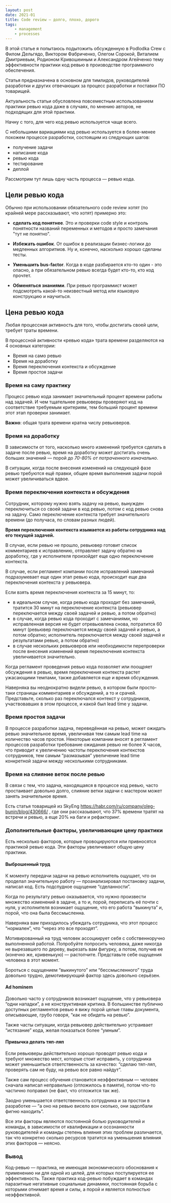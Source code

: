 ```yaml
---
layout: post
date: 2021-01
title: Code review — долго, плохо, дорого
tags:
    - management
    - processes
---
```


В этой статье я попытаюсь подытожить обсужденную в Podlodka Crew с Филом Дельгядо, Виктором Фабриченко, Олегом Сорокой, Виталием Дмитриевым, Родионом Кривошеиным и Александром Агейченко тему эффективности практики код ревью в производстве программного обеспечения.

Статья предназначена в основном для тимлидов, руководителей разработки и других отвечающих за процесс разработки и поставки ПО товарищей.

Актуальность статьи обусловлена повсеместным использованием практики ревью кода даже в случаях, по мнению авторов, не подходящих для этой практики.

Начну с того, для чего код ревью используется чаще всего.

С небольшими вариациями код ревью используется в более-менее похожем процессе разработки, состоящим из следующих шагов:

- получение задачи
- написание кода
- ревью кода
- тестирование
- деплой

Рассмотрим тут лишь одну часть процесса — ревью кода.

## Цели ревью кода

Обычно при использовании обязательного code review хотят (по крайней мере рассказывают, что хотят) примерно это:

- **сделать код понятнее**. Это и проверки code style и контроль понятности названий переменных и методов и просто замечания "тут не понятно".

- **Избежать ошибок**. От ошибок в реализации бизнес-логики до медленных алгоритмов. Ну и, конечно, насколько хорошо сделаны тесты.

- **Уменьшить bus-factor**. Когда в коде разбирается кто-то один - это опасно, а при обязательном ревью всегда будет кто-то, кто код прочтет.

- **Обменяться знаниями**. При ревью программист может подсмотреть какой-то неизвестный метод или языковую конструкцию и научиться.

## Цена ревью кода

Любая процессная активность для того, чтобы достигать своей цели, требует траты времени.

В процессной активности «ревью кода» трата времени разделяются на 4 основных категории:
- Время на само ревью
- Время на доработку
- Время переключения контекста и обсуждение
- Время простоя задачи

### Время на саму практику

Процесс ревью кода занимает значительный процент времени работы над задачей. И чем тщательнее ревьюверы проверяют код на соответствие требуемым критериям, тем больший процент времени этот этап проверки занимает.

**Важно**: общая трата времени кратна числу ревьюверов.

### Время на доработку

В зависимости от того, насколько много изменений требуется сделать в задаче после ревью, время на доработку может достигать очень больших значений — порой до *70-80% от потраченного изначально*.

В ситуации, когда после внесения изменений на следующей фазе ревью требуются ещё правки, общее время выполнения задачи порой может увеличиваться вдвое.

### Время переключения контекста и обсуждения

Сотрудник, которому нужно взять задачу на ревью, вынужден переключиться со своей задачи в код ревью, потом с код ревью снова на задачу. Само переключение контекста требует значительного времени (до получаса, по словам разных людей).

**Время переключения контекста изымается из работы сотрудника над его текущей задачей.**

В случае, если ревью не прошло, ревьювер готовит список комментариев к исправлению, отправляет задачу обратно на доработку, где у исполнителя произойдет еще одно переключение контекста.

В случае, если регламент компании после исправлений замечаний подразумевает еще один этап ревью кода, происходит еще два переключения контекста у ревьювера.

Если взять время переключения контекста за 15 минут, то:
- в идеальном случае, когда ревью кода проходит без замечаний, тратится 30 минут на переключение контекста (ревьювер переключается между своей задачей и ревью, а потом обратно)
- в случае, когда ревью кода проходит с замечаниями, но исправленная версия не будет отревьювлена снова, потратится 60 минут (ревьювер переключается между своей задачей и ревью, а потом обратно; исполнитель переключается между своей задачей и результатами ревью, а потом обратно)
- в случае нескольких ревьюверов или необходимости перепроверки после внесения изменений время переключения контекста увеличивается значительно.

Когда регламент проведения ревью кода позволяет или поощряет обсуждения в ревью, время переключения контекста растет ужасающими темпами, также добавляется еще и время обсуждения. 

Наверняка вы неоднократно видели ревью, в котором были просто-таки страницы комментариев и обсуждений, а то и срачей. Представьте, сколько раз переключался контекст у сотрудников, участвовавших в этом процессе, и какой был lead time у задачи.

### Время простоя задачи

В процессе разработки задача, переведённая на ревью, может ожидать ревью значительное время, увеличивая тем самым lead time на количество часов простоя. Некоторые компании вносят в регламент процессов разработки требование ожидания ревью не более Х часов, что приводит к увеличению частоты переключения контекстов сотрудников, тем самым “размазывая” увеличение lead time конкретной задачи между несколькими сотрудниками.

### Время на слияние веток после ревью

В связи с тем, что задача, находящаяся в процессе код ревью, часто простаивает довольно долго, слияние ветки задачи с мастером может занять значительное время.

Есть статья товарищей из SkyEng https://habr.com/ru/company/oleg-bunin/blog/430666/ , где они рассказывают, что 37% времени тратят на встречи и ревью, а еще 20% на баги и рефакторинг.

### Дополнительные факторы, увеличивающие цену практики

Есть несколько факторов, которые провоцируются или привносятся практикой ревью кода. Эти факторы увеличивают общую цену практики.

#### Выброшенный труд

К моменту передачи задачи на ревью исполнитель ощущает, что он проделал значительную работу — проанализировал постановку задачи, написал код. Есть подспудное ощущение “сделанности”.

Когда по результату ревью оказывается, что нужно произвести множество изменений в задаче, а то и, порой, переписать её почти с нуля, у исполнителя возникает ощущение, что его работа “выкинута” и, порой, что она была бессмысленна.

Наверняка вам приходилось убеждать сотрудника, что этот процесс “нормален”, что “через это все проходят”.

Мотивированный на труд человек ассоциирует себя с собственноручно выполненной работой. Попробуйте попросить человека, даже никогда не вырезавшего по дереву, вырезать вам фигурку, а потом, получив ее (конечно же, кривенькую) — растопчите. Представьте себе ощущения человека в этот момент.

Бороться с ощущением “выкинутого” или “бессмысленного” труда довольно трудно, демотивирующий фактор здесь довольно серьёзен.

#### Ad hominem

Довольно часто у сотрудников возникает ощущение, что у ревьювера “одни нападки”, а не конструктивная критика. В большинстве публично доступных регламентов ревью я вижу порой целые главы документа, описывающие, грубо говоря, “как не обидеть на ревью”.

Также часты ситуации, когда ревьювер действительно устраивает “истязание” кода, желая показаться более “умным”.

#### Привычка делать тяп-ляп

Если ревьюверы действительно хорошо проводят ревью кода и требуют множество мест, которые стоит исправить, у сотрудника может уменьшиться ответственность за качество: “сделаю тяп-ляп, проверять сам не буду, на ревью все равно найдут”.

Также сам процесс обучения становится неэффективным — человек сначала написал неправильно (отложилось в памяти), потом что-то частично поправил (не факт, что отложится так же).

Заодно уменьшается ответственность сотрудника и за простои в разработке — “а оно на ревью висело вон сколько, они задолбали фигню находить”.

Все эти факторы являются постоянной болью руководителей и команды, в зависимости от квалификации и осознанности руководителей и команды степень влияния этих проблем различается, так что конкретно сколько ресурсов тратится на уменьшения влияния этих факторов — неясно.

### Вывод

Код-ревью — практика, не имеющая экономического обоснования к применению ни для одной из целей, для которых постулируется ее эффективность. Также практика код-ревью побуждает в командах паразитные негативные социальные динамики, постоянная борьба с которыми отнимает время и силы, а порой и является полностью неэффективной.


